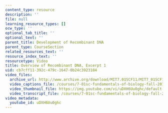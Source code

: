 ```yaml
---
content_type: resource
description: ''
file: null
learning_resource_types: []
ocw_type: ''
optional_tab_title: ''
optional_text: ''
parent_title: Development of Recombinant DNA
parent_type: CourseSection
related_resources_text: ''
resource_index_text: ''
resourcetype: Video
title: Overview of Recombinant DNA, Excerpt 1
uid: cb7cff11-392c-479c-1647-0b24c3923184
video_files:
  archive_url: http://www.archive.org/download/MIT7.01SCF11/MIT7_01SCF11_track08_300k.mp4
  video_captions_file: /courses/7-01sc-fundamentals-of-biology-fall-2011/52094c81446f513c955d035a0b50c082_uDXH6Uu0ghc.vtt
  video_thumbnail_file: https://img.youtube.com/vi/uDXH6Uu0ghc/default.jpg
  video_transcript_file: /courses/7-01sc-fundamentals-of-biology-fall-2011/2f9fd55cb0c43f1900512d294c2b4ee5_uDXH6Uu0ghc.pdf
video_metadata:
  youtube_id: uDXH6Uu0ghc
---
```

